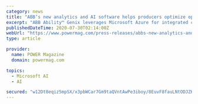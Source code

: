```yaml
---
category: news
title: "ABB’s new analytics and AI software helps producers optimize operations in demanding market conditions"
excerpt: "ABB Ability™ Genix leverages Microsoft Azure for integrated cloud connectivity and services ... domain knowledge, technology and AI,” said Rajesh Ramachandran, Chief Digital Officer for ABB Industrial Automation. “ABB Ability™ Genix helps asset ..."
publishedDateTime: 2020-07-30T02:14:00Z
webUrl: "https://www.powermag.com/press-releases/abbs-new-analytics-and-ai-software-helps-producers-optimize-operations-in-demanding-market-conditions/"
type: article

provider:
  name: POWER Magazine
  domain: powermag.com

topics:
  - Microsoft AI
  - AI

secured: "w12Dt8eqiz5mpSX/x3pbWCar7Gm9taQVntAwPe3iboy/8EuvF8fauLNtODJZKMACHm18UBO54S6t7lBdVYFOGZvkWxjgCOaFw5cVRnIoM7je2Du2HOD+ZuLrFfxSe/gTbEeM1gkeqB4IIQKiLQOyHzjxR1vsuWVXb39FLt8G8I6aG3Z6L8sWOf1A3goZzs3mWeFp9/6egSp3S3L0fmNY4rmnGyJa8TO+oTzu8YN02S5010wzAmJDANLtEImV1fpoMTGeNxMvCJ6K06Niy5+nmOk/CQ7151SqZOW0erMqerbpUHEl4vjik1IentWp8f5LZ9V205gf6DX+1G8ml84IIw==;Nif9Iv3xXoheXHGZOLAy2w=="
---
```


